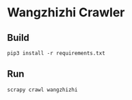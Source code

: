 # Wangzhizhi Crawler

## Build
```
pip3 install -r requirements.txt
```

## Run
```
scrapy crawl wangzhizhi
```